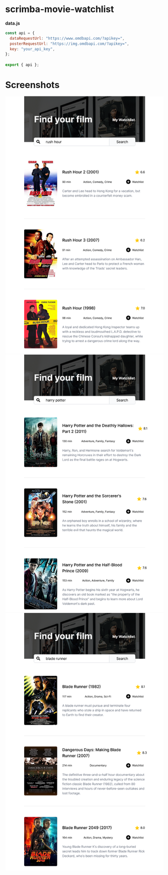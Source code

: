 # scrimba-movie-watchlist


**data.js**
```javascript
const api = {
  dataRequestUrl: "https://www.omdbapi.com/?apikey=",
  posterRequestUrl: "https://img.omdbapi.com/?apikey=",
  key: "your_api_key",
};

export { api };
```

# Screenshots
![ss1](ss1.png)
![ss2](ss2.png)
![ss3](ss3.png)